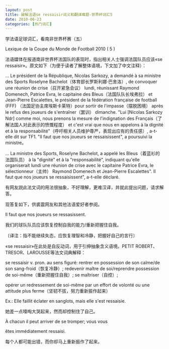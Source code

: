 ```yaml
---
layout: post
title: 破解法语se ressaisir词义和翻译难题-世界杯词汇5
date: 2010-06-23
categories: [热门词汇]  
---
```


学法语足球词汇，看南非世界杯赛（五）

Lexique de la Coupe du Monde de Football 2010 ( 5 )



法语媒体在报道南非世界杯法国队的表现时，指出相关人士强调法国队员应该«se ressaisir»。原文如下（为便于读者了解整体语境，下文加了中文注释）：

... Le président de la République, Nicolas Sarkozy, a demandé à sa ministre des Sports Roselyne Bachelot（体育部长罗斯利娜·巴舍洛）, de convoquer une réunion de crise（召开紧急会议） lundi, réunissant Raymond Domenech, Patrice Evra, le capitaine des Bleus（法国队队长埃弗拉） et Jean-Pierre Escalettes, le président de la fédération française de football (FFF) （法国足协主席埃斯卡莱特）pour sortir de l'impasse（摆脱困境） après le refus des joueurs de s'entraîner（罢训） dimanche. "Lui [Nicolas Sarkozy Ndr] comme moi, nous prenons la mesure de l'indignation des Français（了解法国人对此表示的愤慨程度） et c'est vrai que nous en appelons à la dignité et à la responsabilité"（呼吁相关人员维护尊严，表现出应有的责任感）, a-t-elle dit sur TF1. "Il faut que nos joueurs se ressaisissent", a poursuivi la ministre。

... La ministre des Sports, Roselyne Bachelot, a appelé les Bleus（着蓝衫的法国队员） à la "dignité" et à la "responsabilité", indiquant qu'elle organiserait lundi une réunion de crise avec le capitaine Patrice Evra, le sélectionneur（主帅） Raymond Domenech et Jean-Pierre Escalettes". Il faut que nos joueurs se ressaisissent", a-t-elle déclaré.

有网友説此法文词的用法很抽象，不好理解，更难汉译，并就此提出问题，请求解答。

现答复如下，供裘震网友和其他法语爱好者参阅。

Il faut que nos joueurs se ressasissent.

我们的球队队员应该恢复控制自我的能力/重新把握住自我。

〔译注：指不能继续失态，应恢复理智和冷静，把握好自己的言行〕

«se ressaisir»在此处是自反动词，用于引伸抽象含义语境。PETIT ROBERT、TRESOR、LAROUSSE等法文词典解释：

se ressaisir v. pron. au sens figuré: rentrer en possession de son calme/de son sang-froid（恢复冷静）; redevenir maître de soi/reprendre possession de soi-même（重新把握住自我）; se maîtriser（自控）;

opérer un redressement de soi-même par un effort de volonté ou une attitude plus ferme（坚韧不拔，努力重新振作起来）

Ex.: Elle faillit éclater en sanglots, mais elle s'est ressaisie.

她差一点嚎啕大哭起来，然而却控制住了自己。

À chacun il peut arriver de se tromper; vous vous

êtes immédiatement ressaisi.

每个人都可能出错，而你却马上重新振作了起来。
